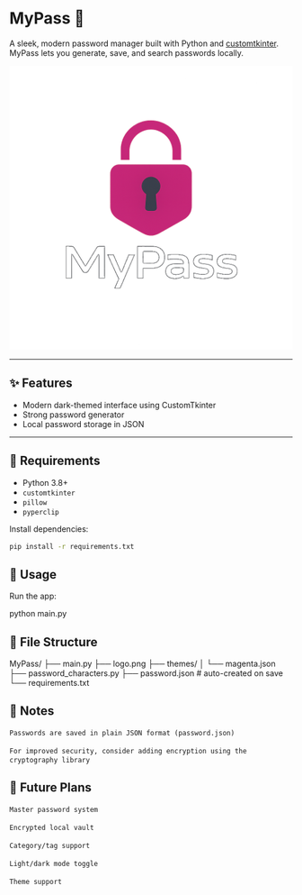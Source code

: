 # MyPass 🔐

A sleek, modern password manager built with Python and [customtkinter](https://github.com/TomSchimansky/CustomTkinter).  
MyPass lets you generate, save, and search passwords locally.

![MyPass Logo](logo.png)

---

## ✨ Features

- Modern dark-themed interface using CustomTkinter
- Strong password generator
- Local password storage in JSON

---

## 🧪 Requirements

- Python 3.8+
- `customtkinter`
- `pillow`
- `pyperclip`

Install dependencies:

```bash
pip install -r requirements.txt
```

## 🚀 Usage

Run the app:

python main.py

## 📁 File Structure

MyPass/
├── main.py
├── logo.png
├── themes/
│   └── magenta.json
├── password_characters.py
├── password.json         # auto-created on save
└── requirements.txt

## 📌 Notes

    Passwords are saved in plain JSON format (password.json)

    For improved security, consider adding encryption using the cryptography library

## 🧠 Future Plans

    Master password system

    Encrypted local vault

    Category/tag support

    Light/dark mode toggle

    Theme support